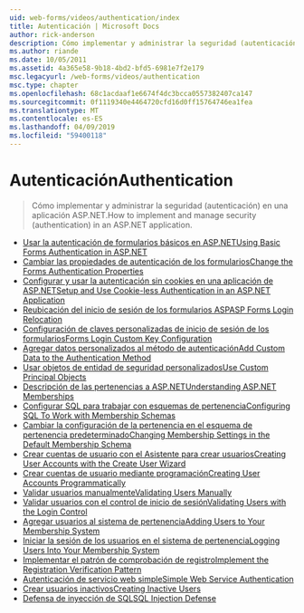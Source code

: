 ```yaml
---
uid: web-forms/videos/authentication/index
title: Autenticación | Microsoft Docs
author: rick-anderson
description: Cómo implementar y administrar la seguridad (autenticación) en una aplicación ASP.NET.
ms.author: riande
ms.date: 10/05/2011
ms.assetid: 4a365e58-9b18-4bd2-bfd5-6981e7f2e179
msc.legacyurl: /web-forms/videos/authentication
msc.type: chapter
ms.openlocfilehash: 68c1acdaaf1e6674f4dc3bcca0557382407ca147
ms.sourcegitcommit: 0f1119340e4464720cfd16d0ff15764746ea1fea
ms.translationtype: MT
ms.contentlocale: es-ES
ms.lasthandoff: 04/09/2019
ms.locfileid: "59400118"
---
```

# <a name="authentication"></a><span data-ttu-id="a0993-103">Autenticación</span><span class="sxs-lookup"><span data-stu-id="a0993-103">Authentication</span></span>

> <span data-ttu-id="a0993-104">Cómo implementar y administrar la seguridad (autenticación) en una aplicación ASP.NET.</span><span class="sxs-lookup"><span data-stu-id="a0993-104">How to implement and manage security (authentication) in an ASP.NET application.</span></span>


- [<span data-ttu-id="a0993-105">Usar la autenticación de formularios básicos en ASP.NET</span><span class="sxs-lookup"><span data-stu-id="a0993-105">Using Basic Forms Authentication in ASP.NET</span></span>](using-basic-forms-authentication-in-aspnet.md)
- [<span data-ttu-id="a0993-106">Cambiar las propiedades de autenticación de los formularios</span><span class="sxs-lookup"><span data-stu-id="a0993-106">Change the Forms Authentication Properties</span></span>](how-to-change-the-forms-authentication-properties.md)
- [<span data-ttu-id="a0993-107">Configurar y usar la autenticación sin cookies en una aplicación de ASP.NET</span><span class="sxs-lookup"><span data-stu-id="a0993-107">Setup and Use Cookie-less Authentication in an ASP.NET Application</span></span>](how-to-setup-and-use-cookie-less-authentication-in-an-aspnet-application.md)
- [<span data-ttu-id="a0993-108">Reubicación del inicio de sesión de los formularios ASP</span><span class="sxs-lookup"><span data-stu-id="a0993-108">ASP Forms Login Relocation</span></span>](asp-forms-login-relocation.md)
- [<span data-ttu-id="a0993-109">Configuración de claves personalizadas de inicio de sesión de los formularios</span><span class="sxs-lookup"><span data-stu-id="a0993-109">Forms Login Custom Key Configuration</span></span>](forms-login-custom-key-configuration.md)
- [<span data-ttu-id="a0993-110">Agregar datos personalizados al método de autenticación</span><span class="sxs-lookup"><span data-stu-id="a0993-110">Add Custom Data to the Authentication Method</span></span>](add-custom-data-to-the-authentication-method.md)
- [<span data-ttu-id="a0993-111">Usar objetos de entidad de seguridad personalizados</span><span class="sxs-lookup"><span data-stu-id="a0993-111">Use Custom Principal Objects</span></span>](use-custom-principal-objects.md)
- [<span data-ttu-id="a0993-112">Descripción de las pertenencias a ASP.NET</span><span class="sxs-lookup"><span data-stu-id="a0993-112">Understanding ASP.NET Memberships</span></span>](understanding-aspnet-memberships.md)
- [<span data-ttu-id="a0993-113">Configurar SQL para trabajar con esquemas de pertenencia</span><span class="sxs-lookup"><span data-stu-id="a0993-113">Configuring SQL To Work with Membership Schemas</span></span>](configuring-sql-to-work-with-membership-schemas.md)
- [<span data-ttu-id="a0993-114">Cambiar la configuración de la pertenencia en el esquema de pertenencia predeterminado</span><span class="sxs-lookup"><span data-stu-id="a0993-114">Changing Membership Settings in the Default Membership Schema</span></span>](changing-membership-settings-in-the-default-membership-schema.md)
- [<span data-ttu-id="a0993-115">Crear cuentas de usuario con el Asistente para crear usuarios</span><span class="sxs-lookup"><span data-stu-id="a0993-115">Creating User Accounts with the Create User Wizard</span></span>](creating-user-accounts-with-the-create-user-wizard.md)
- [<span data-ttu-id="a0993-116">Crear cuentas de usuario mediante programación</span><span class="sxs-lookup"><span data-stu-id="a0993-116">Creating User Accounts Programmatically</span></span>](creating-user-accounts-programmatically.md)
- [<span data-ttu-id="a0993-117">Validar usuarios manualmente</span><span class="sxs-lookup"><span data-stu-id="a0993-117">Validating Users Manually</span></span>](validating-users-manually.md)
- [<span data-ttu-id="a0993-118">Validar usuarios con el control de inicio de sesión</span><span class="sxs-lookup"><span data-stu-id="a0993-118">Validating Users with the Login Control</span></span>](validating-users-with-the-login-control.md)
- [<span data-ttu-id="a0993-119">Agregar usuarios al sistema de pertenencia</span><span class="sxs-lookup"><span data-stu-id="a0993-119">Adding Users to Your Membership System</span></span>](adding-users-to-your-membership-system.md)
- [<span data-ttu-id="a0993-120">Iniciar la sesión de los usuarios en el sistema de pertenencia</span><span class="sxs-lookup"><span data-stu-id="a0993-120">Logging Users Into Your Membership System</span></span>](logging-users-into-your-membership-system.md)
- [<span data-ttu-id="a0993-121">Implementar el patrón de comprobación de registro</span><span class="sxs-lookup"><span data-stu-id="a0993-121">Implement the Registration Verification Pattern</span></span>](implement-the-registration-verification-pattern.md)
- [<span data-ttu-id="a0993-122">Autenticación de servicio web simple</span><span class="sxs-lookup"><span data-stu-id="a0993-122">Simple Web Service Authentication</span></span>](simple-web-service-authentication.md)
- [<span data-ttu-id="a0993-123">Crear usuarios inactivos</span><span class="sxs-lookup"><span data-stu-id="a0993-123">Creating Inactive Users</span></span>](creating-inactive-users.md)
- [<span data-ttu-id="a0993-124">Defensa de inyección de SQL</span><span class="sxs-lookup"><span data-stu-id="a0993-124">SQL Injection Defense</span></span>](sql-injection-defense.md)

